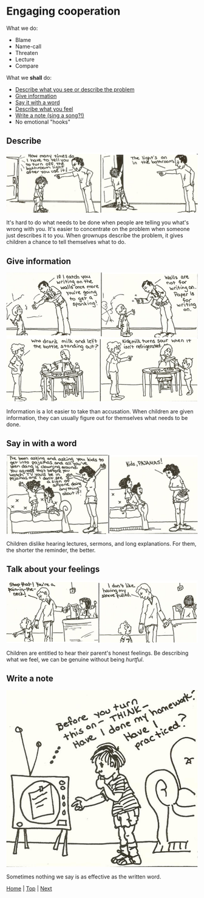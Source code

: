 # Engaging cooperation

What we do:

- Blame
- Name-call
- Threaten
- Lecture
- Compare

What we **shall** do:

- [Describe what you see or describe the problem](#describe)
- [Give information](#give-information)
- [Say it with a word](#say-in-with-a-word)
- [Describe what you feel](#talk-about-your-feelings)
- [Write a note (sing a song?!)](#write-a-note)
- No emotional "hooks"

## Describe

![describe](img/describe.png)

It's hard to do what needs to be done when people are telling you what's wrong with you. It's easier to concentrate on the problem when someone just describes it to you. When grownups describe the problem, it gives children a chance to tell themselves what to do.

## Give information

![information](img/information.png)

Information is a lot easier to take than accusation. When children are given information, they can usually figure out for themselves what needs to be done.

## Say in with a word

![a word](img/aword.png)

Children dislike hearing lectures, sermons, and long explanations. For them, the shorter the reminder, the better.

## Talk about your feelings

![a feelings](img/feelings.png)

Children are entitled to hear their parent's honest feelings. Be describing what we feel, we can be genuine without being *hurtful*.

## Write a note

![a note](img/anote.png)

Sometimes nothing we say is as effective as the written word.

[Home](index.md) | [Top](#engaging-cooperation) | [Next]()
